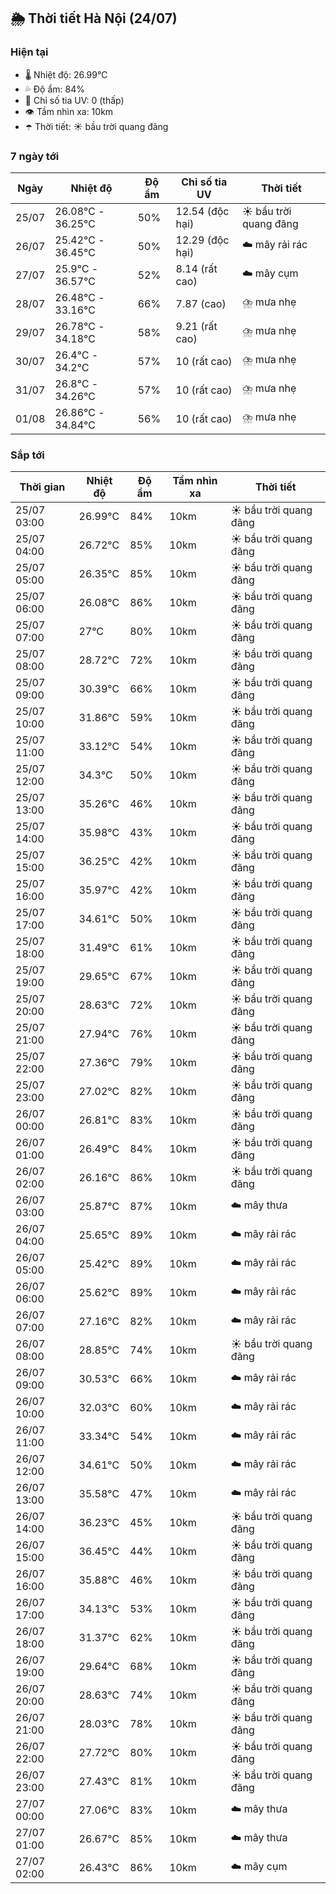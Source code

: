 ## 🌦️ Thời tiết Hà Nội (24/07)

### Hiện tại

- 🌡️ Nhiệt độ: 26.99℃
- 💦 Độ ẩm: 84%
- 🌟 Chỉ số tia UV: 0 (thấp)
- 👁️ Tầm nhìn xa: 10km
- ☂️ Thời tiết: ☀️ bầu trời quang đãng

### 7 ngày tới

| Ngày | Nhiệt độ | Độ ẩm | Chỉ số tia UV | Thời tiết |
| --- | --- | --- | --- | --- |
| 25/07 | 26.08℃ - 36.25℃ | 50% | 12.54 (độc hại) | ☀️ bầu trời quang đãng |
| 26/07 | 25.42℃ - 36.45℃ | 50% | 12.29 (độc hại) | ☁️ mây rải rác |
| 27/07 | 25.9℃ - 36.57℃ | 52% | 8.14 (rất cao) | ☁️ mây cụm |
| 28/07 | 26.48℃ - 33.16℃ | 66% | 7.87 (cao) | ⛈️ mưa nhẹ |
| 29/07 | 26.78℃ - 34.18℃ | 58% | 9.21 (rất cao) | ⛈️ mưa nhẹ |
| 30/07 | 26.4℃ - 34.2℃ | 57% | 10 (rất cao) | ⛈️ mưa nhẹ |
| 31/07 | 26.8℃ - 34.26℃ | 57% | 10 (rất cao) | ⛈️ mưa nhẹ |
| 01/08 | 26.86℃ - 34.84℃ | 56% | 10 (rất cao) | ⛈️ mưa nhẹ |

### Sắp tới

| Thời gian | Nhiệt độ | Độ ẩm | Tầm nhìn xa | Thời tiết |
| --- | --- | --- | --- | --- |
| 25/07 03:00 | 26.99℃ | 84% | 10km | ☀️ bầu trời quang đãng |
| 25/07 04:00 | 26.72℃ | 85% | 10km | ☀️ bầu trời quang đãng |
| 25/07 05:00 | 26.35℃ | 85% | 10km | ☀️ bầu trời quang đãng |
| 25/07 06:00 | 26.08℃ | 86% | 10km | ☀️ bầu trời quang đãng |
| 25/07 07:00 | 27℃ | 80% | 10km | ☀️ bầu trời quang đãng |
| 25/07 08:00 | 28.72℃ | 72% | 10km | ☀️ bầu trời quang đãng |
| 25/07 09:00 | 30.39℃ | 66% | 10km | ☀️ bầu trời quang đãng |
| 25/07 10:00 | 31.86℃ | 59% | 10km | ☀️ bầu trời quang đãng |
| 25/07 11:00 | 33.12℃ | 54% | 10km | ☀️ bầu trời quang đãng |
| 25/07 12:00 | 34.3℃ | 50% | 10km | ☀️ bầu trời quang đãng |
| 25/07 13:00 | 35.26℃ | 46% | 10km | ☀️ bầu trời quang đãng |
| 25/07 14:00 | 35.98℃ | 43% | 10km | ☀️ bầu trời quang đãng |
| 25/07 15:00 | 36.25℃ | 42% | 10km | ☀️ bầu trời quang đãng |
| 25/07 16:00 | 35.97℃ | 42% | 10km | ☀️ bầu trời quang đãng |
| 25/07 17:00 | 34.61℃ | 50% | 10km | ☀️ bầu trời quang đãng |
| 25/07 18:00 | 31.49℃ | 61% | 10km | ☀️ bầu trời quang đãng |
| 25/07 19:00 | 29.65℃ | 67% | 10km | ☀️ bầu trời quang đãng |
| 25/07 20:00 | 28.63℃ | 72% | 10km | ☀️ bầu trời quang đãng |
| 25/07 21:00 | 27.94℃ | 76% | 10km | ☀️ bầu trời quang đãng |
| 25/07 22:00 | 27.36℃ | 79% | 10km | ☀️ bầu trời quang đãng |
| 25/07 23:00 | 27.02℃ | 82% | 10km | ☀️ bầu trời quang đãng |
| 26/07 00:00 | 26.81℃ | 83% | 10km | ☀️ bầu trời quang đãng |
| 26/07 01:00 | 26.49℃ | 84% | 10km | ☀️ bầu trời quang đãng |
| 26/07 02:00 | 26.16℃ | 86% | 10km | ☀️ bầu trời quang đãng |
| 26/07 03:00 | 25.87℃ | 87% | 10km | ☁️ mây thưa |
| 26/07 04:00 | 25.65℃ | 89% | 10km | ☁️ mây rải rác |
| 26/07 05:00 | 25.42℃ | 89% | 10km | ☁️ mây rải rác |
| 26/07 06:00 | 25.62℃ | 89% | 10km | ☁️ mây rải rác |
| 26/07 07:00 | 27.16℃ | 82% | 10km | ☁️ mây rải rác |
| 26/07 08:00 | 28.85℃ | 74% | 10km | ☀️ bầu trời quang đãng |
| 26/07 09:00 | 30.53℃ | 66% | 10km | ☁️ mây rải rác |
| 26/07 10:00 | 32.03℃ | 60% | 10km | ☁️ mây rải rác |
| 26/07 11:00 | 33.34℃ | 54% | 10km | ☁️ mây rải rác |
| 26/07 12:00 | 34.61℃ | 50% | 10km | ☁️ mây rải rác |
| 26/07 13:00 | 35.58℃ | 47% | 10km | ☁️ mây rải rác |
| 26/07 14:00 | 36.23℃ | 45% | 10km | ☀️ bầu trời quang đãng |
| 26/07 15:00 | 36.45℃ | 44% | 10km | ☀️ bầu trời quang đãng |
| 26/07 16:00 | 35.88℃ | 46% | 10km | ☀️ bầu trời quang đãng |
| 26/07 17:00 | 34.13℃ | 53% | 10km | ☀️ bầu trời quang đãng |
| 26/07 18:00 | 31.37℃ | 62% | 10km | ☀️ bầu trời quang đãng |
| 26/07 19:00 | 29.64℃ | 68% | 10km | ☀️ bầu trời quang đãng |
| 26/07 20:00 | 28.63℃ | 74% | 10km | ☀️ bầu trời quang đãng |
| 26/07 21:00 | 28.03℃ | 78% | 10km | ☀️ bầu trời quang đãng |
| 26/07 22:00 | 27.72℃ | 80% | 10km | ☀️ bầu trời quang đãng |
| 26/07 23:00 | 27.43℃ | 81% | 10km | ☀️ bầu trời quang đãng |
| 27/07 00:00 | 27.06℃ | 83% | 10km | ☁️ mây thưa |
| 27/07 01:00 | 26.67℃ | 85% | 10km | ☁️ mây thưa |
| 27/07 02:00 | 26.43℃ | 86% | 10km | ☁️ mây cụm |
